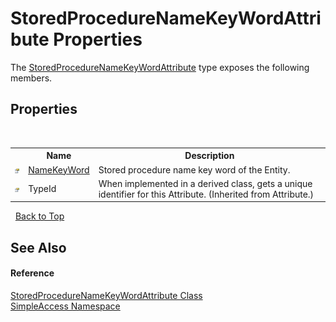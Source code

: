 # StoredProcedureNameKeyWordAttribute Properties
 

The <a href="28a6dcb3-af1a-dfce-d4ea-5d3e480a4ffd">StoredProcedureNameKeyWordAttribute</a> type exposes the following members.


## Properties
&nbsp;<table><tr><th></th><th>Name</th><th>Description</th></tr><tr><td>![Public property](media/pubproperty.gif "Public property")</td><td><a href="a0e2eac4-5b16-9ce9-1de8-81d6d96c5954">NameKeyWord</a></td><td>
Stored procedure name key word of the Entity.</td></tr><tr><td>![Public property](media/pubproperty.gif "Public property")</td><td>TypeId</td><td>
When implemented in a derived class, gets a unique identifier for this Attribute.
 (Inherited from Attribute.)</td></tr></table>&nbsp;
<a href="#storedprocedurenamekeywordattribute-properties">Back to Top</a>

## See Also


#### Reference
<a href="28a6dcb3-af1a-dfce-d4ea-5d3e480a4ffd">StoredProcedureNameKeyWordAttribute Class</a><br /><a href="5b81da8e-9a02-e6f3-6346-ccc62ec531d3">SimpleAccess Namespace</a><br />
